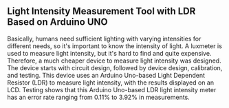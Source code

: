 ## Light Intensity Measurement Tool with LDR Based on Arduino UNO

Basically, humans need sufficient lighting with varying intensities for different needs, so it's important to know the intensity of light. A luxmeter is used to measure light intensity, but it's hard to find and quite expensive. Therefore, a much cheaper device to measure light intensity was designed. The device starts with circuit design, followed by device design, calibration, and testing. This device uses an Arduino Uno-based Light Dependent Resistor (LDR) to measure light intensity, with the results displayed on an LCD. Testing shows that this Arduino Uno-based LDR light intensity meter has an error rate ranging from 0.11% to 3.92% in measurements.
